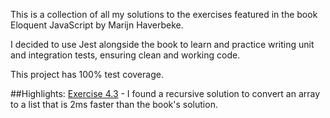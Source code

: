 This is a collection of all my solutions to the exercises featured in the book Eloquent JavaScript by Marijn Haverbeke.

I decided to use Jest alongside the book to learn and practice writing unit and integration tests, ensuring clean and working code.

This project has 100% test coverage.

##Highlights:
[Exercise 4.3](https://github.com/philliplankford/eloquent-js/blob/af13c855b5a53a373889b47e0bba871177aee023/chapter-4-exercises.js#L51) - I found a recursive solution to convert an array to a list that is 2ms faster than the book's solution.
